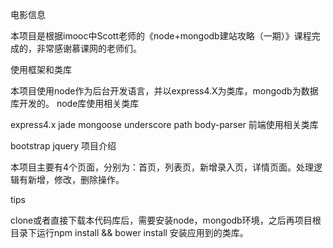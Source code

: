 电影信息

本项目是根据imooc中Scott老师的《node+mongodb建站攻略（一期）》课程完成的，非常感谢慕课网的老师们。

使用框架和类库

本项目使用node作为后台开发语言，并以express4.X为类库，mongodb为数据库开发的。 node库使用相关类库

express4.x
jade
mongoose
underscore
path
body-parser
前端使用相关类库

bootstrap
jquery
项目介绍

本项目主要有4个页面，分别为：首页，列表页，新增录入页，详情页面。处理逻辑有新增，修改，删除操作。

tips

clone或者直接下载本代码库后，需要安装node，mongodb环境，之后再项目根目录下运行npm install && bower install 安装应用到的类库。
